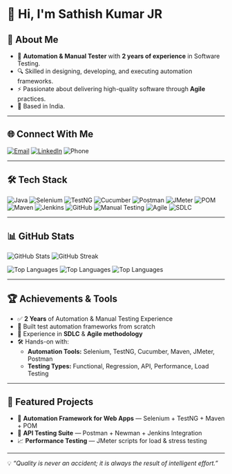 # 👋 Hi, I'm Sathish Kumar JR

## 📌 About Me
- 💼 **Automation & Manual Tester** with **2 years of experience** in Software Testing.
- 🔍 Skilled in designing, developing, and executing automation frameworks.
- ⚡ Passionate about delivering high-quality software through **Agile** practices.
- 📍 Based in India.

---

## 🌐 Connect With Me
[![Email](https://img.shields.io/badge/Email-D14836?logo=gmail&logoColor=white)](mailto:j.r.sathishkumar.16@gmail.com)
[![LinkedIn](https://img.shields.io/badge/LinkedIn-0A66C2?logo=linkedin&logoColor=white)](https://www.linkedin.com/in/sathish-kumar-436a2b263/)
![Phone](https://img.shields.io/badge/Phone-8838788654-lightgrey)

---

## 🛠 Tech Stack
![Java](https://img.shields.io/badge/Java-007396?logo=java&logoColor=white)
![Selenium](https://img.shields.io/badge/Selenium-43B02A?logo=selenium&logoColor=white)
![TestNG](https://img.shields.io/badge/TestNG-%23007396.svg?logoColor=white)
![Cucumber](https://img.shields.io/badge/Cucumber-23D96C?logo=cucumber&logoColor=white)
![Postman](https://img.shields.io/badge/Postman-FF6C37?logo=postman&logoColor=white)
![JMeter](https://img.shields.io/badge/JMeter-D22128?logo=apache&logoColor=white)
![POM](https://img.shields.io/badge/Page%20Object%20Model-000000?logo=java&logoColor=white)
![Maven](https://img.shields.io/badge/Maven-C71A36?logo=apache-maven&logoColor=white)
![Jenkins](https://img.shields.io/badge/Jenkins-D24939?logo=jenkins&logoColor=white)
![GitHub](https://img.shields.io/badge/GitHub-181717?logo=github&logoColor=white)
![Manual Testing](https://img.shields.io/badge/Manual%20Testing-blue)
![Agile](https://img.shields.io/badge/Agile-28A745?logo=agile&logoColor=white)
![SDLC](https://img.shields.io/badge/SDLC-FF5733)

---

## 📊 GitHub Stats
![GitHub Stats](https://github-readme-stats.vercel.app/api?username=JRsathish&show_icons=true&theme=radical&hide_border=true)
![GitHub Streak](https://streak-stats.demolab.com?user=JRsathish&theme=radical&hide_border=true)

![Top Languages](https://img.shields.io/badge/Java-60%25-blue?style=for-the-badge&logo=java)
![Top Languages](https://img.shields.io/badge/HTML-20%25-orange?style=for-the-badge&logo=html5)
![Top Languages](https://img.shields.io/badge/JavaScript-10%25-yellow?style=for-the-badge&logo=javascript)

---

## 🏆 Achievements & Tools
- ✅ **2 Years** of Automation & Manual Testing Experience
- 🚀 Built test automation frameworks from scratch
- 🔄 Experience in **SDLC** & **Agile methodology**
- 🛠 Hands-on with:  
  - **Automation Tools:** Selenium, TestNG, Cucumber, Maven, JMeter, Postman  
  - **Testing Types:** Functional, Regression, API, Performance, Load Testing  

---

## 📌 Featured Projects
- 🚗 **Automation Framework for Web Apps** — Selenium + TestNG + Maven + POM
- 🏦 **API Testing Suite** — Postman + Newman + Jenkins Integration
- 📈 **Performance Testing** — JMeter scripts for load & stress testing

---
💡 *“Quality is never an accident; it is always the result of intelligent effort.”*
